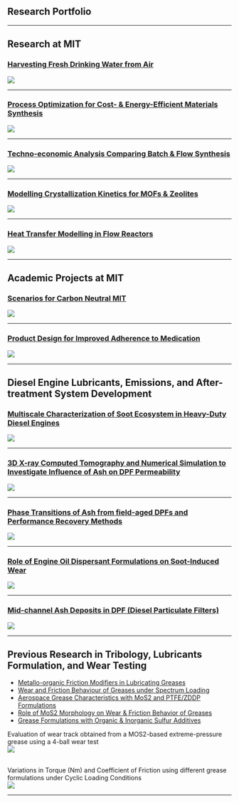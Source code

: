 ## Research Portfolio

---
## Research at MIT 

### [Harvesting Fresh Drinking Water from Air](/AWC.md)
<img src="images/AWC1.JPG?raw=true"/>

---
### [Process Optimization for Cost- & Energy-Efficient Materials Synthesis](/synthesis_space.md)
<img src="images/NiBTDD1a.JPG?raw=true"/>

---
### [Techno-economic Analysis Comparing Batch & Flow Synthesis](/TEA.md)
<img src="images/TEA2.JPG?raw=true"/>

---
### [Modelling Crystallization Kinetics for MOFs & Zeolites](/cryst_kinetics.md)
<img src="images/Cryst 1.gif?raw=true"/>

---
### [Heat Transfer Modelling in Flow Reactors](/heat_transfer.md)
<img src="images/Parametric Sweep (2D - Temp) 5,15,60 min.gif?raw=true"/>

---

## Academic Projects at MIT

### [Scenarios for Carbon Neutral MIT](/carbon_neutral.md)
<img src="images/ScenarioA.JPG?raw=true"/>

---
### [Product Design for Improved Adherence to Medication](/prod_design.md)
<img src="images/PD1.JPG?raw=true"/>

---
## Diesel Engine Lubricants, Emissions, and After-treatment System Development

### [Multiscale Characterization of Soot Ecosystem in Heavy-Duty Diesel Engines](/diesel_soot.md)
<img src="images/Diesel1.JPG?raw=true"/>

---
### [3D X-ray Computed Tomography and Numerical Simulation to Investigate Influence of Ash on DPF Permeability](/midchannel_ash.md)
<img src="images/Diesel5a.JPG?raw=true"/>

---
### [Phase Transitions of Ash from field-aged DPFs and Performance Recovery Methods](/performance_recovery.md)
<img src="images/Diesel3.JPG?raw=true"/>

---
### [Role of Engine Oil Dispersant Formulations on Soot-Induced Wear](/soot_induced_wear.md)
<img src="images/Diesel4.JPG?raw=true"/>

---
### [Mid-channel Ash Deposits in DPF (Diesel Particulate Filters)](/midchannel_ash.md)
<img src="images/Diesel2.JPG?raw=true"/>

---

## Previous Research in Tribology, Lubricants Formulation, and Wear Testing
- [Metallo-organic Friction Modifiers in Lubricating Greases](https://doi.org/10.1080/17515831.2018.1542790)
- [Wear and Friction Behaviour of Greases under Spectrum Loading](https://rc.library.uta.edu/uta-ir/handle/10106/25525)
- [Aerospace Grease Characteristics with MoS2 and PTFE/ZDDP Formulations](https://doi.org/10.3390/lubricants3040687)
- [Role of MoS2 Morphology on Wear & Friction Behavior of Greases](https://doi.org/10.1002/ls.1296)
- [Grease Formulations with Organic & Inorganic Sulfur Additives](https://doi.org/10.2474/trol.12.162)

Evaluation of wear track obtained from a MOS2-based extreme-pressure grease using a 4-ball wear test<br>
<img src="images/Wear1.JPG?raw=true"/> <br><br>

Variations in Torque (Nm) and Coefficient of Friction using different grease formulations under Cyclic Loading Conditions<br>
<img src="images/Wear2.JPG?raw=true"/>

---


